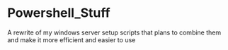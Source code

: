 # Powershell_Stuff
A rewrite of my windows server setup scripts that plans to combine them and make it more efficient and easier to use
